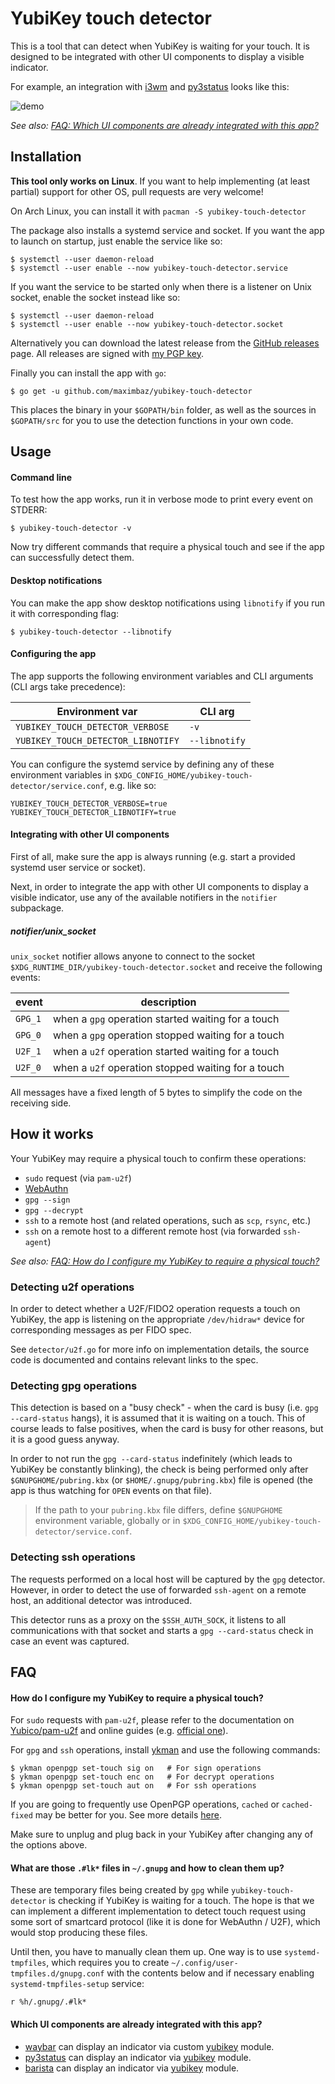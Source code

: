 # YubiKey touch detector

This is a tool that can detect when YubiKey is waiting for your touch. It is designed to be integrated with other UI components to display a visible indicator.

For example, an integration with [i3wm](https://i3wm.org/) and [py3status](https://github.com/ultrabug/py3status) looks like this:

![demo](https://user-images.githubusercontent.com/1177900/46533233-2bcf5580-c8a4-11e8-99e7-1418e89615f5.gif)

_See also: [FAQ: Which UI components are already integrated with this app?](#faq-existing-ui-integrations)_

## Installation

**This tool only works on Linux**. If you want to help implementing (at least partial) support for other OS, pull requests are very welcome!

On Arch Linux, you can install it with `pacman -S yubikey-touch-detector`

The package also installs a systemd service and socket. If you want the app to launch on startup, just enable the service like so:

```
$ systemctl --user daemon-reload
$ systemctl --user enable --now yubikey-touch-detector.service
```

If you want the service to be started only when there is a listener on Unix socket, enable the socket instead like so:

```
$ systemctl --user daemon-reload
$ systemctl --user enable --now yubikey-touch-detector.socket
```

Alternatively you can download the latest release from the [GitHub releases](https://github.com/maximbaz/yubikey-touch-detector/releases) page. All releases are signed with [my PGP key](https://keybase.io/maximbaz).

Finally you can install the app with `go`:

```
$ go get -u github.com/maximbaz/yubikey-touch-detector
```

This places the binary in your `$GOPATH/bin` folder, as well as the sources in `$GOPATH/src` for you to use the detection functions in your own code.

## Usage

#### Command line

To test how the app works, run it in verbose mode to print every event on STDERR:

```
$ yubikey-touch-detector -v
```

Now try different commands that require a physical touch and see if the app can successfully detect them.

#### Desktop notifications

You can make the app show desktop notifications using `libnotify` if you run it with corresponding flag:

```
$ yubikey-touch-detector --libnotify
```

#### Configuring the app

The app supports the following environment variables and CLI arguments (CLI args take precedence):

| Environment var                    | CLI arg       |
| ---------------------------------- | ------------- |
| `YUBIKEY_TOUCH_DETECTOR_VERBOSE`   | `-v`          |
| `YUBIKEY_TOUCH_DETECTOR_LIBNOTIFY` | `--libnotify` |

You can configure the systemd service by defining any of these environment variables in `$XDG_CONFIG_HOME/yubikey-touch-detector/service.conf`, e.g. like so:

```
YUBIKEY_TOUCH_DETECTOR_VERBOSE=true
YUBIKEY_TOUCH_DETECTOR_LIBNOTIFY=true
```

#### Integrating with other UI components

First of all, make sure the app is always running (e.g. start a provided systemd user service or socket).

Next, in order to integrate the app with other UI components to display a visible indicator, use any of the available notifiers in the `notifier` subpackage.

##### notifier/unix_socket

`unix_socket` notifier allows anyone to connect to the socket `$XDG_RUNTIME_DIR/yubikey-touch-detector.socket` and receive the following events:

| event   | description                                        |
| ------- | -------------------------------------------------- |
| `GPG_1` | when a `gpg` operation started waiting for a touch |
| `GPG_0` | when a `gpg` operation stopped waiting for a touch |
| `U2F_1` | when a `u2f` operation started waiting for a touch |
| `U2F_0` | when a `u2f` operation stopped waiting for a touch |

All messages have a fixed length of 5 bytes to simplify the code on the receiving side.

## How it works

Your YubiKey may require a physical touch to confirm these operations:

- `sudo` request (via `pam-u2f`)
- [WebAuthn](https://webauthn.io/)
- `gpg --sign`
- `gpg --decrypt`
- `ssh` to a remote host (and related operations, such as `scp`, `rsync`, etc.)
- `ssh` on a remote host to a different remote host (via forwarded `ssh-agent`)

_See also: [FAQ: How do I configure my YubiKey to require a physical touch?](#faq-configure-yubikey-require-touch)_

### Detecting u2f operations

In order to detect whether a U2F/FIDO2 operation requests a touch on YubiKey, the app is listening on the appropriate `/dev/hidraw*` device for corresponding messages as per FIDO spec.

See `detector/u2f.go` for more info on implementation details, the source code is documented and contains relevant links to the spec.

### Detecting gpg operations

This detection is based on a "busy check" - when the card is busy (i.e. `gpg --card-status` hangs), it is assumed that it is waiting on a touch. This of course leads to false positives, when the card is busy for other reasons, but it is a good guess anyway.

In order to not run the `gpg --card-status` indefinitely (which leads to YubiKey be constantly blinking), the check is being performed only after `$GNUPGHOME/pubring.kbx` (or `$HOME/.gnupg/pubring.kbx`) file is opened (the app is thus watching for `OPEN` events on that file).

> If the path to your `pubring.kbx` file differs, define `$GNUPGHOME` environment variable, globally or in `$XDG_CONFIG_HOME/yubikey-touch-detector/service.conf`.

### Detecting ssh operations

The requests performed on a local host will be captured by the `gpg` detector. However, in order to detect the use of forwarded `ssh-agent` on a remote host, an additional detector was introduced.

This detector runs as a proxy on the `$SSH_AUTH_SOCK`, it listens to all communications with that socket and starts a `gpg --card-status` check in case an event was captured.

## FAQ

<a name="faq-configure-yubikey-require-touch"></a>

#### How do I configure my YubiKey to require a physical touch?

For `sudo` requests with `pam-u2f`, please refer to the documentation on [Yubico/pam-u2f](https://github.com/Yubico/pam-u2f) and online guides (e.g. [official one](https://support.yubico.com/support/solutions/articles/15000011356-ubuntu-linux-login-guide-u2f)).

For `gpg` and `ssh` operations, install [ykman](https://github.com/Yubico/yubikey-manager) and use the following commands:

```
$ ykman openpgp set-touch sig on   # For sign operations
$ ykman openpgp set-touch enc on   # For decrypt operations
$ ykman openpgp set-touch aut on   # For ssh operations
```

If you are going to frequently use OpenPGP operations, `cached` or `cached-fixed` may be better for you. See more details [here](https://github.com/drduh/YubiKey-Guide#require-touch).

Make sure to unplug and plug back in your YubiKey after changing any of the options above.

<a name="faq-temp-gpg-files"></a>

#### What are those `.#lk*` files in `~/.gnupg` and how to clean them up?

These are temporary files being created by `gpg` while `yubikey-touch-detector` is checking if YubiKey is waiting for a touch. The hope is that we can implement a different implementation to detect touch request using some sort of smartcard protocol (like it is done for WebAuthn / U2F), which would stop producing these files.

Until then, you have to manually clean them up. One way is to use `systemd-tmpfiles`, which requires you to create `~/.config/user-tmpfiles.d/gnupg.conf` with the contents below and if necessary enabling `systemd-tmpfiles-setup` service:

```
r %h/.gnupg/.#lk*
```

<a name="faq-existing-ui-integrations"></a>

#### Which UI components are already integrated with this app?

- [waybar](https://github.com/Alexays/Waybar) can display an indicator via custom [yubikey](https://github.com/maximbaz/dotfiles/blob/master/.local/bin/waybar-yubikey) module.
- [py3status](https://github.com/ultrabug/py3status) can display an indicator via [yubikey](https://github.com/ultrabug/py3status/blob/master/py3status/modules/yubikey.py) module.
- [barista](https://github.com/soumya92/barista) can display an indicator via [yubikey](https://github.com/soumya92/barista/blob/master/samples/yubikey/yubikey.go) module.
